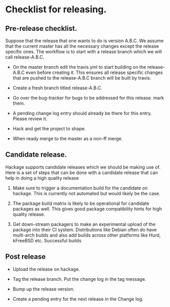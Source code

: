 # Checklist for releasing.

## Pre-release checklist.

Suppose that the release that one wants to do is version A.B.C. We
assume that the current master has all the necessary changes except
the release specific ones. The workflow is to start with a release
branch which we will call release-A.B.C.

* On the master branch edit the travis.yml to start building on the
  release-A.B.C even before creating it. This ensures all release
  specific changes that are pushed to the release-A.B.C branch will be
  built by travis.

* Create a fresh branch titled release-A.B.C.

* Go over the bug-tracker for bugs to be addressed for this release.
  mark them.

* A pending change log entry should already be there for this entry.
  Please review it.

* Hack and get the project to shape.

* When ready merge to the master as a non-ff merge.

## Candidate release.

Hackage supports candidate releases which we should be making use of.
Here is a set of steps that can be done with a candidate release that
can help in doing a high quality release

1. Make sure to trigger a documentation build for the candidate on
   hackage.  This is currently not automated but would likely be the
   case.

2. The package build matrix is likely to be operational for candidate
   packages as well. This gives good package compatibility hints for
   high quality release.


3. Get down-stream packagers to make an experimental upload of the
   package into their CI system. Distributions like Debian often do
   have multi-arch builds and also add builds across other platforms
   like Hurd, kFreeBSD etc. Successful builds


## Post release

* Upload the release on hackage.

* Tag the release branch. Put the change log in the tag message.

* Bump up the release version.

* Create a pending entry for the next release in the Change log.
